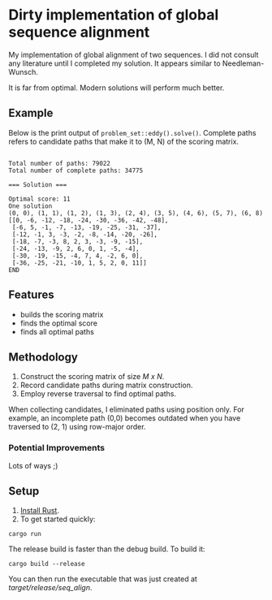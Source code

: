 # Dirty implementation of global sequence alignment

My implementation of global alignment of two sequences.
I did not consult any literature until I completed my solution. It appears similar to Needleman-Wunsch.

It is far from optimal. Modern solutions will perform much better.

## Example

Below is the print output of `problem_set::eddy().solve()`.
Complete paths refers to candidate paths that make it to (M, N) of the scoring matrix.
```

Total number of paths: 79022
Total number of complete paths: 34775

=== Solution ===

Optimal score: 11
One solution
(0, 0), (1, 1), (1, 2), (1, 3), (2, 4), (3, 5), (4, 6), (5, 7), (6, 8)
[[0, -6, -12, -18, -24, -30, -36, -42, -48],
 [-6, 5, -1, -7, -13, -19, -25, -31, -37],
 [-12, -1, 3, -3, -2, -8, -14, -20, -26],
 [-18, -7, -3, 8, 2, 3, -3, -9, -15],
 [-24, -13, -9, 2, 6, 0, 1, -5, -4],
 [-30, -19, -15, -4, 7, 4, -2, 6, 0],
 [-36, -25, -21, -10, 1, 5, 2, 0, 11]]
END
```

## Features

- builds the scoring matrix
- finds the optimal score
- finds all optimal paths

## Methodology

1. Construct the scoring matrix of size _M x N_.
2. Record candidate paths during matrix construction.
3. Employ reverse traversal to find optimal paths.

When collecting candidates, I eliminated paths using position only.
For example, an incomplete path (0,0) becomes outdated when you have traversed to (2, 1) using row-major order.

### Potential Improvements

Lots of ways ;)

## Setup

1. [Install Rust](https://www.rust-lang.org/tools/install).
2. To get started quickly:

```
cargo run
```

The release build is faster than the debug build. To build it:

```
cargo build --release
```

You can then run the executable that was just created at _*target/release/seq_align*_.
